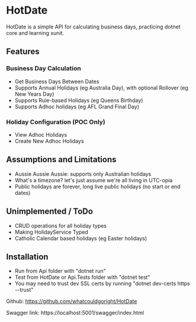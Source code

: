# HotDate

HotDate is a simple API for calculating business days, practicing dotnet core and learning xunit. 

## Features

### Business Day Calculation
- Get Business Days Between Dates
- Supports Annual Holidays (eg Australia Day), with optional Rollover (eg New Years Day)
- Supports Rule-based Holidays (eg Queens Birthday)
- Supports Adhoc holidays (eg AFL Grand Final Day)

### Holiday Configuration (POC Only)
- View Adhoc Holidays
- Create New Adhoc Holidays

## Assumptions and Limitations
- Aussie Aussie Aussie: supports only Australian holidays
- What's a timezone?  let's just assume we're all living in UTC-opia
- Public holidays are forever, long live public holidays (no start or end dates)

## Unimplemented / ToDo
- CRUD operations for all holiday types
- Making HolidayService Typed
- Catholic Calendar based holidays (eg Easter holidays)

## Installation
- Run from Api folder with "dotnet run"
- Test from HotDate or Api.Tests folder with "dotnet test"
- You may need to trust dev SSL certs by running "dotnet dev-certs https --trust"

Github: https://github.com/whatcouldgoright/HotDate

Swagger link: https://localhost:5001/swagger/index.html